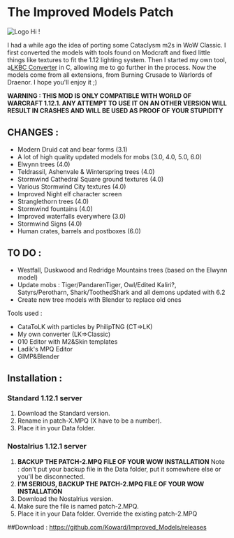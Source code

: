 # The Improved Models Patch

![Logo](http://b.thumbs.redditmedia.com/aetMRPVEDnE3u3qmEA3_n1pp9RsZJ84-u_C9uWBaW6E.png)
Hi !

I had a while ago the idea of porting some Cataclysm m2s in WoW Classic. I first converted the models with tools found on Modcraft and fixed little things like textures to fit the 1.12 lighting system. 
Then I started my own tool, a[LKBC Converter](http://github.com/Koward/LKBC_Converter) in C, allowing me to go further in the process.
Now the models come from all extensions, from Burning Crusade to Warlords of Draenor.
I hope you'll enjoy it ;)

**WARNING : THIS MOD IS ONLY COMPATIBLE WITH WORLD OF WARCRAFT 1.12.1. ANY ATTEMPT TO USE IT ON AN OTHER VERSION WILL RESULT IN CRASHES AND WILL BE USED AS PROOF OF YOUR STUPIDITY**

## CHANGES :
* Modern Druid cat and bear forms (3.1)
* A lot of high quality updated models for mobs (3.0, 4.0, 5.0, 6.0)
* Elwynn trees (4.0)
* Teldrassil, Ashenvale & Winterspring trees (4.0)
* Stormwind Cathedral Square ground textures (4.0)
* Various Stormwind City textures (4.0)
* Improved Night elf character screen
* Stranglethorn trees (4.0)
* Stormwind fountains (4.0)
* Improved waterfalls everywhere (3.0)
* Stormwind Signs (4.0)
* Human crates, barrels and postboxes (6.0)

## TO DO :
* Westfall, Duskwood and Redridge Mountains trees (based on the Elwynn model)
* Update mobs : Tiger/PandarenTiger, Owl/Edited Kaliri?, Satyrs/Perotharn, Shark/ToothedShark and all demons updated with 6.2
* Create new tree models with Blender to replace old ones

Tools used :
* CataToLK with particles by PhilipTNG (CT=>LK)
* My own converter (LK=>Classic)
* 010 Editor with M2&Skin templates
* Ladik's MPQ Editor
* GIMP&Blender

## Installation :
### Standard 1.12.1 server
1. Download the Standard version.
2. Rename in patch-X.MPQ (X have to be a number).
3. Place it in your Data folder.

### Nostalrius 1.12.1 server
1. **BACKUP THE PATCH-2.MPQ FILE OF YOUR WOW INSTALLATION**
Note : don't put your backup file in the Data folder, put it somewhere else or you'll be disconnected.
2. **I'M SERIOUS, BACKUP THE PATCH-2.MPQ FILE OF YOUR WOW INSTALLATION**
3. Download the Nostalrius version.
4. Make sure the file is named patch-2.MPQ.
5. Place it in your Data folder. Override the existing patch-2.MPQ

##Download :
https://github.com/Koward/Improved_Models/releases
